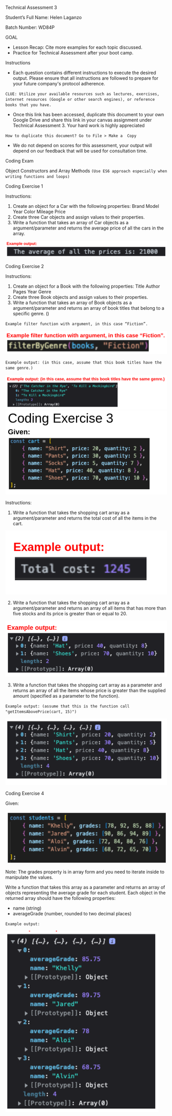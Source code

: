 Technical Assessment 3


Student’s Full Name: Helen Laganzo

Batch Number: WD84P


GOAL

- Lesson Recap: Cite more examples for each topic discussed.
- Practice for Technical Assessment after your boot camp.


Instructions

- Each question contains different instructions to execute the desired output. Please ensure that all instructions are followed to prepare for your future company's protocol adherence.

`CLUE: Utilize your available resources such as lectures, exercises, internet resources (Google or other search engines), or reference books that you have.`

- Once this link has been accessed, duplicate this document to your own Google Drive and share this link in your canvas assignment under Technical Assessment 3. Your hard work is highly appreciated
	
`How to duplicate this document? Go to File > Make a  Copy`

- We do not depend on scores for this assessment, your output will depend on our feedback that will be used for consultation time.



Coding Exam


Object Constructors and Array Methods 
`(Use ES6 approach especially when writing functions and loops)`

Coding Exercise 1

Instructions:
1. Create an object for a Car with the following properties:
    Brand
    Model
    Year
    Color
    Mileage
    Price
2. Create three Car objects and assign values to their properties.
3. Write a function that takes an array of Car objects as a argument/parameter and returns the average price of all the cars in the array.

<img src="./example1.png">



Coding Exercise 2

Instructions:
1. Create an object for a Book with the following properties:
    Title
    Author
    Pages
    Year
    Genre
2. Create three Book objects and assign values to their properties.
3. Write a function that takes an array of Book objects as a argument/parameter and returns an array of book titles that belong to a specific genre. ()

`Example filter function with argument, in this case “Fiction”.`

<img src="./example2.png">

`Example output: (in this case, assume that this book titles have the same genre.)`

<img src="./example3.png">



<img src="./example4.png">

Instructions:
1. Write a function that takes the shopping cart array as a argument/parameter and returns the total cost of all the items in the cart.

<img src="./example5.png">

2. Write a function that takes the shopping cart array as a argument/parameter and returns an array of all items that has more than five stocks and its price is greater than or equal to 20.

<img src="./example6.png">

3. Write a function that takes the shopping cart array as a parameter and returns an array of all the items whose price is greater than the supplied amount (specified as a parameter to the function).

`Example output: (assume that this is the function call "getItemsAbovePrice(cart, 15)")`

<img src="./example7.png">



Coding Exercise 4

Given:

<img src="./example8.png">

Note: The grades property is in array form and you need to iterate inside to manipulate the values.

Write a function that takes this array as a parameter and returns an array of objects representing the average grade for each student. Each object in the returned array should have the following properties:


- name (string)
- averageGrade (number, rounded to two decimal places)

`Example output:`

<img src="./example9.png">
